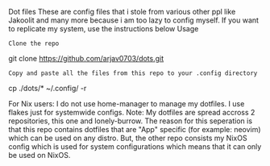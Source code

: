 Dot files
These are config files that i stole from various other ppl like Jakoolit and many more because i am too lazy to config myself. If you want to replicate my system, use the instructions below
Usage

    Clone the repo

git clone https://github.com/arjav0703/dots.git

    Copy and paste all the files from this repo to your .config directory

cp ./dots/* ~/.config/ -r

For Nix users: I do not use home-manager to manage my dotfiles. I use flakes just for systemwide configs. Note: My dotfiles are spread accross 2 repositories, this one and lonely-burrow. The reason for this seperation is that this repo contains dotfiles that are "App" specific (for example: neovim) which can be used on any distro. But, the other repo consists my NixOS config which is used for system configurations which means that it can only be used on NixOS.
